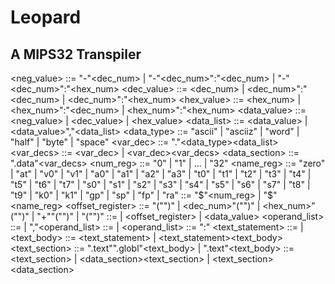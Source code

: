 # Leopard

## A MIPS32 Transpiler

<neg_value>       ::= "-"<dec_num>
                   |  "-"<dec_num>":"<dec_num>
                   |  "-"<dec_num>":"<hex_num>
<dec_value>       ::= <dec_num>
                   |  <dec_num>":"<dec_num>
                   |  <dec_num>":"<hex_num>
<hex_value>       ::= <hex_num>
                   |  <hex_num>":"<dec_num>
                   |  <hex_num>":"<hex_num>
<data_value>      ::= <neg_value> | <dec_value> | <hex_value>
<data_list>       ::= <data_value> | <data_value>","<data_list>
<data_type>       ::= "ascii" | "asciiz" | "word" | "half" | "byte" | "space"
<var_dec>         ::= "."<data_type><data_list>
<var_decs>        ::= <var_dec> | <var_dec><var_decs>
<data_section>    ::= ".data"<var_decs>
<num_reg>         ::= "0" | "1" | ... | "32"
<name_reg>        ::= "zero" | "at" | "v0" | "v1" | "a0" | "a1" | "a2" | "a3"
                   |  "t0" | "t1" | "t2" | "t3" | "t4" | "t5" | "t6" | "t7"
                   |  "s0" | "s1" | "s2" | "s3" | "s4" | "s5" | "s6" | "s7"
                   |  "t8" | "t9" | "k0" | "k1" | "gp" | "sp" | "fp" | "ra"
<register>        ::= "$"<num_reg> | "$"<name_reg>
<offset_register> ::= "("<register>")"
                   |  <dec_num>"("<register>")"
                   |  <hex_num>"("<register>")"
                   |  <string>"+""("<register>")"
                   |  <string>"("<register>")"
<operand>         ::= <register> | <offset_register> | <data_value>
<operand_list>    ::= <operand> | <operand>","<operand_list>
<instruction>     ::= <opcode> | <opcode><operand_list>
<label>           ::= <string>":"
<text_statement>  ::= <label> | <instruction>
<text_body>       ::= <text_statement> | <text_statement><text_body>
<text_section>    ::= ".text"".globl"<string><text_body>
                   |  ".text"<text_body>
<program>         ::= <text_section>
                   |  <data_section><text_section>
                   |  <text_section><data_section>
